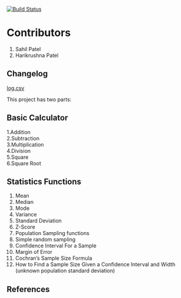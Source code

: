 [![Build Status](https://travis-ci.org/hkstone14/StatisticsCalculator.svg?branch=main)](https://travis-ci.org/hkstone14/StatisticsCalculator)

# Contributors
1. Sahil Patel
2. Harikrushna Patel

## Changelog

[log.csv](./Test/Data/changelog.csv)

This project has two parts:

## Basic Calculator
1.Addition  
2.Subtraction  
3.Multiplication  
4.Division  
5.Square  
6.Square Root  

## Statistics Functions
1. Mean
2. Median
3. Mode
4. Variance
5. Standard Deviation
6. Z-Score
7. Population Sampling functions
8. Simple random sampling
9. Confidence Interval For a Sample
10. Margin of Error
11. Cochran’s Sample Size Formula
12. How to Find a Sample Size Given a Confidence Interval and Width (unknown population standard deviation)

## References
[](https://www.geeksforgeeks.org/)





